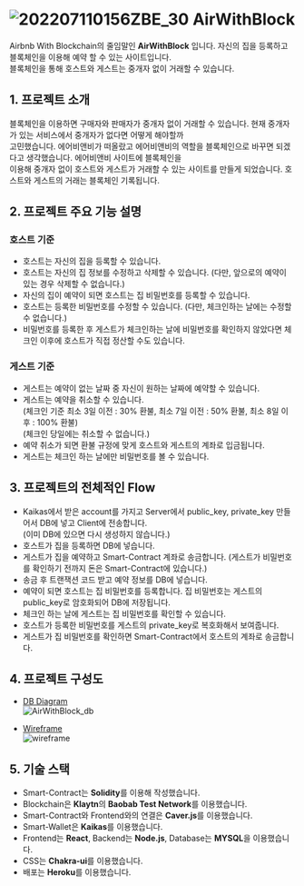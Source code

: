 # ![202207110156ZBE_30](https://user-images.githubusercontent.com/78004477/178167085-0fdf7797-491e-4504-afd0-f822eaba6279.gif) AirWithBlock
Airbnb With Blockchain의 줄임말인 **AirWithBlock** 입니다. 자신의 집을 등록하고 블록체인을 이용해 예약 할 수 있는 사이트입니다. <br>
블록체인을 통해 호스트와 게스트는 중개자 없이 거래할 수 있습니다. 

## 1. 프로젝트 소개
블록체인을 이용하면 구매자와 판매자가 중개자 없이 거래할 수 있습니다. 현재 중개자가 있는 서비스에서 중개자가 없다면 어떻게 해야할까 <br>
고민했습니다. 에어비앤비가 떠올랐고 에어비앤비의 역할을 블록체인으로 바꾸면 되겠다고 생각했습니다. 에어비앤비 사이트에 블록체인을 <br> 
이용해 중개자 없이 호스트와 게스트가 거래할 수 있는 사이트를 만들게 되었습니다.
호스트와 게스트의 거래는 블록체인 기록됩니다. 

## 2. 프로젝트 주요 기능 설명
### 호스트 기준
- 호스트는 자신의 집을 등록할 수 있습니다.
- 호스트는 자신의 집 정보를 수정하고 삭제할 수 있습니다. (다만, 앞으로의 예약이 있는 경우 삭제할 수 없습니다.)
- 자신의 집이 예약이 되면 호스트는 집 비밀번호를 등록할 수 있습니다.
- 호스트는 등록한 비밀번호를 수정할 수 있습니다. (다만, 체크인하는 날에는 수정할 수 없습니다.)
- 비밀번호를 등록한 후 게스트가 체크인하는 날에 비밀번호를 확인하지 않았다면 체크인 이후에 호스트가 직접 정산할 수도 있습니다. 

### 게스트 기준
- 게스트는 예약이 없는 날짜 중 자신이 원하는 날짜에 예약할 수 있습니다. 
- 게스트는 예약을 취소할 수 있습니다. <br>
  (체크인 기준 최소 3일 이전 : 30% 환불, 최소 7일 이전 : 50% 환불, 최소 8일 이후 : 100% 환불) <br>
  (체크인 당일에는 취소할 수 없습니다.)
- 예약 취소가 되면 환불 규정에 맞게 호스트와 게스트의 계좌로 입금됩니다.
- 게스트는 체크인 하는 날에만 비밀번호를 볼 수 있습니다.

## 3. 프로젝트의 전체적인 Flow
- Kaikas에서 받은 account를 가지고 Server에서 public_key, private_key 만들어서 DB에 넣고 Client에 전송합니다. <br>
  (이미 DB에 있으면 다시 생성하지 않습니다.)
- 호스트가 집을 등록하면 DB에 넣습니다.
- 게스트가 집을 예약하고 Smart-Contract 계좌로 송금합니다. (게스트가 비밀번호를 확인하기 전까지 돈은 Smart-Contract에 있습니다.)
- 송금 후 트랜잭션 코드 받고 예약 정보를 DB에 넣습니다.
- 예약이 되면 호스트는 집 비밀번호를 등록합니다. 집 비밀번호는 게스트의 public_key로 암호화되어 DB에 저장됩니다.
- 체크인 하는 날에 게스트는 집 비밀번호를 확인할 수 있습니다. 
- 호스트가 등록한 비밀번호를 게스트의 private_key로 복호화해서 보여줍니다.
- 게스트가 집 비밀번호를 확인하면 Smart-Contract에서 호스트의 계좌로 송금합니다.

## 4. 프로젝트 구성도
- [DB Diagram](https://dbdiagram.io/d/62aff67469be0b672cfd568d) <br>
![AirWithBlock_db](https://user-images.githubusercontent.com/78004477/178170860-cae73bfc-4ada-494a-b8f0-0d4d2dc7ce76.png)

- [Wireframe](https://dbdiagram.io/d/62aff67469be0b672cfd568d) <br>
![wireframe](https://user-images.githubusercontent.com/78004477/178171198-ded1bea1-1f8a-4ceb-8b00-3a12b66621b8.png)

## 5. 기술 스택
- Smart-Contract는 **Solidity**를 이용해 작성했습니다.
- Blockchain은 **Klaytn**의 **Baobab Test Network**를 이용했습니다.
- Smart-Contract와 Frontend와의 연결은 **Caver.js**를 이용했습니다.
- Smart-Wallet은 **Kaikas**를 이용했습니다.
- Frontend는 **React**, Backend는 **Node.js**, Database는 **MYSQL**을 이용했습니다.
- CSS는 **Chakra-ui**를 이용했습니다.
- 배포는 **Heroku**를 이용했습니다.
